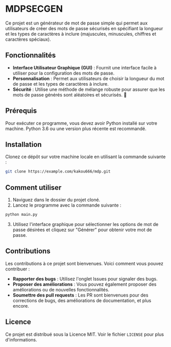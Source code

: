# MDPSECGEN

Ce projet est un générateur de mot de passe simple qui permet aux utilisateurs de créer des mots de passe sécurisés en spécifiant la longueur et les types de caractères à inclure (majuscules, minuscules, chiffres et caractères spéciaux).

## Fonctionnalités

- **Interface Utilisateur Graphique (GUI)** : Fournit une interface facile à utiliser pour la configuration des mots de passe.
- **Personnalisation** : Permet aux utilisateurs de choisir la longueur du mot de passe et les types de caractères à inclure.
- **Sécurité** : Utilise une méthode de mélange robuste pour assurer que les mots de passe générés sont aléatoires et sécurisés. 🥸

## Prérequis

Pour exécuter ce programme, vous devez avoir Python installé sur votre machine. Python 3.6 ou une version plus récente est recommandé.

## Installation

Clonez ce dépôt sur votre machine locale en utilisant la commande suivante :

```bash
git clone https://example.com/kakou666/mdp.git
```

## Comment utiliser

1. Naviguez dans le dossier du projet cloné.
2. Lancez le programme avec la commande suivante :

```bash
python main.py
```

3. Utilisez l'interface graphique pour sélectionner les options de mot de passe désirées et cliquez sur "Générer" pour obtenir votre mot de passe.

## Contributions

Les contributions à ce projet sont bienvenues. Voici comment vous pouvez contribuer :
- **Rapporter des bugs** : Utilisez l'onglet Issues pour signaler des bugs.
- **Proposer des améliorations** : Vous pouvez également proposer des améliorations ou de nouvelles fonctionnalités.
- **Soumettre des pull requests** : Les PR sont bienvenues pour des corrections de bugs, des améliorations de documentation, et plus encore.

## Licence

Ce projet est distribué sous la Licence MIT. Voir le fichier `LICENSE` pour plus d'informations.
